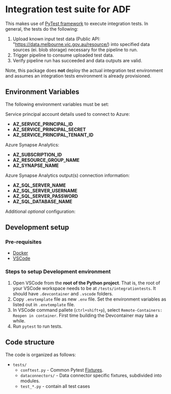 # Integration test suite for ADF

This makes use of [PyTest framework](https://docs.pytest.org/en/latest/) to execute integration tests. In general, the tests do the following:

1. Upload known input test data (Public API: "https://data.melbourne.vic.gov.au/resource/) into specified data sources (ei. blob storage) necessary for the pipeline to run.
2. Trigger pipeline to consume uploaded test data.
3. Verify pipeline run has succeeded and data outputs are valid.

Note, this package does **not** deploy the actual integration test environment and assumes an integration tests environment is already provisioned.

## Environment Variables

The following environment variables must be set:

Service principal account details used to connect to Azure:

- **AZ_SERVICE_PRINCIPAL_ID**
- **AZ_SERVICE_PRINCIPAL_SECRET**
- **AZ_SERVICE_PRINCIPAL_TENANT_ID**

Azure Synapse Analytics:

- **AZ_SUBSCRIPTION_ID**
- **AZ_RESOURCE_GROUP_NAME**
- **AZ_SYNAPSE_NAME**

Azure Synapse Analytics output(s) connection information:

- **AZ_SQL_SERVER_NAME**
- **AZ_SQL_SERVER_USERNAME**
- **AZ_SQL_SERVER_PASSWORD**
- **AZ_SQL_DATABASE_NAME**

Additional *optional* configuration:


## Development setup

### Pre-requisites

- [Docker](https://www.docker.com/)
- [VSCode](https://code.visualstudio.com/)
  
### Steps to setup Development environment

1. Open VSCode from the **root of the Python project**. That is, the root of your VSCode workspace needs to be at `/tests/integrationtests`. It should have `.devcontainer` and `.vscode` folders.
2. Copy `.envtemplate` file as new `.env` file. Set the environment variables as listed out in `.envtemplate` file.
3. In VSCode command pallete (`ctrl+shift+p`), select `Remote-Containers: Reopen in container`. First time building the Devcontainer may take a while.
4. Run `pytest` to run tests.

## Code structure

The code is organized as follows:

- `tests/`
  - `conftest.py` - Common Pytest [Fixtures](https://docs.pytest.org/en/stable/fixture.html).
  - `dataconnectors/` - Data connector specific fixtures, subdivided into modules.
  - `test_*.py` - contain all test cases
